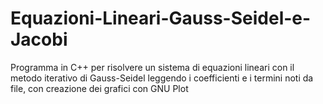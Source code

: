 # Equazioni-Lineari-Gauss-Seidel-e-Jacobi
Programma in C++ per risolvere un sistema di equazioni lineari con il metodo iterativo di Gauss-Seidel leggendo i coefficienti e i termini noti da file, con creazione dei grafici con GNU Plot
